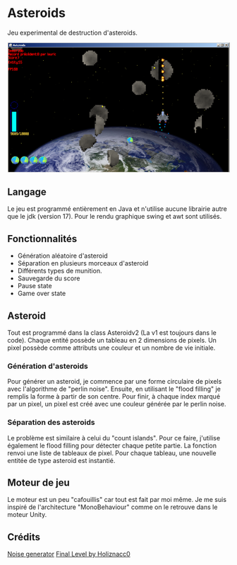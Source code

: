 # Asteroids

Jeu experimental de destruction d'asteroids.

![picture](rsc/github/screenshot.png)

## Langage

Le jeu est programmé entièrement en Java et n'utilise aucune librairie autre que le jdk (version 17).
Pour le rendu graphique swing et awt sont utilisés.

## Fonctionnalités

- Génération aléatoire d'asteroid
- Séparation en plusieurs morceaux d'asteroid
- Différents types de munition.
- Sauvegarde du score
- Pause state
- Game over state

## Asteroid

Tout est programmé dans la class Asteroidv2 (La v1 est toujours dans le code).
Chaque entité possède un tableau en 2 dimensions de pixels.
Un pixel possède comme attributs une couleur et un nombre de vie initiale.

### Génération d'asteroids

Pour générer un asteroid, je commence par une forme circulaire de pixels avec l'algorithme de "perlin noise".
Ensuite, en utilisant le "flood filling" je remplis la forme à partir de son centre.
Pour finir, à chaque index marqué par un pixel, un pixel est créé avec une couleur générée par le perlin noise.

### Séparation des asteroids

Le problème est similaire à celui du "count islands".
Pour ce faire, j'utilise également le flood filling pour détecter
chaque petite partie. La fonction renvoi une liste de tableaux de pixel.
Pour chaque tableau, une nouvelle entitée de type asteroid est instantié.

## Moteur de jeu

Le moteur est un peu "cafouillis" car tout est fait par moi même. Je me suis inspiré de l'architecture "MonoBehaviour" 
comme on le retrouve dans le moteur Unity.

## Crédits

[Noise generator](https://gist.github.com/alksily/7a85a1898e65c936f861ee93516e397d#file-noisegenerator-java)
[Final Level by Holiznacc0](https://freemusicarchive.org/music/holiznacc0/gamer-beats/final-level/)

